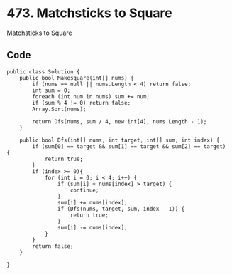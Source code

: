 # 473. Matchsticks to Square
Matchsticks to Square

## Code
    public class Solution {
        public bool Makesquare(int[] nums) {
            if (nums == null || nums.Length < 4) return false;
            int sum = 0;
            foreach (int num in nums) sum += num;
            if (sum % 4 != 0) return false;
            Array.Sort(nums);
            
            return Dfs(nums, sum / 4, new int[4], nums.Length - 1);
        }
        
        public bool Dfs(int[] nums, int target, int[] sum, int index) {
            if (sum[0] == target && sum[1] == target && sum[2] == target) {
                return true;
            }
            if (index >= 0){
                for (int i = 0; i < 4; i++) {
                    if (sum[i] + nums[index] > target) {
                        continue;
                    }
                    sum[i] += nums[index];
                    if (Dfs(nums, target, sum, index - 1)) {
                        return true;
                    }
                    sum[i] -= nums[index];
                } 
            }
            return false;
        }
        
    }